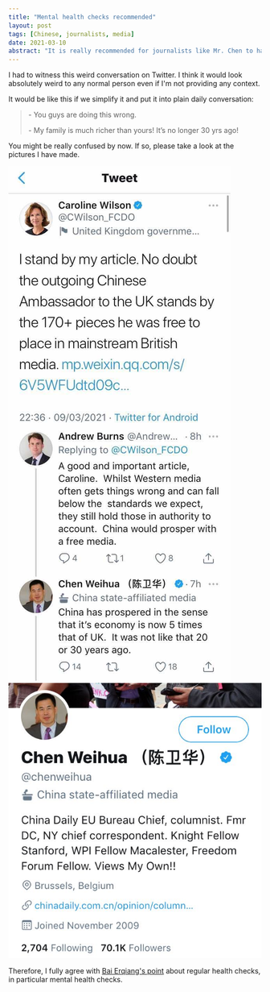 ```yaml
---
title: "Mental health checks recommended"
layout: post
tags: [Chinese, journalists, media]
date: 2021-03-10
abstract: "It is really recommended for journalists like Mr. Chen to have mental health checks"
---
```


I had to witness this weird conversation on Twitter. I think it would look absolutely weird to any normal person even if I'm not providing any context.

It would be like this if we simplify it and put it into plain daily conversation:

> \- You guys are doing this wrong.
> 
> \- My family is much richer than yours! It’s no longer 30 yrs ago!

You might be really confused by now. If so, please take a look at the pictures I have made.

![Twitter conversation between Wilson, Burns and Chen](/assets/img/IMG_3475_twitter_conversation_between_wilson_burns_and_chen.JPG)
![Twitter Page of China Daily EU Bureau Chief Chen Weihua](/assets/img/IMG_3476_twitter_page_of_chenweihua.JPG)

Therefore, I fully agree with [Bai Erqiang's point](https://blog.dastle.net/2020/02/18/state-media-in-covid19) about regular health checks, in particular mental health checks.



